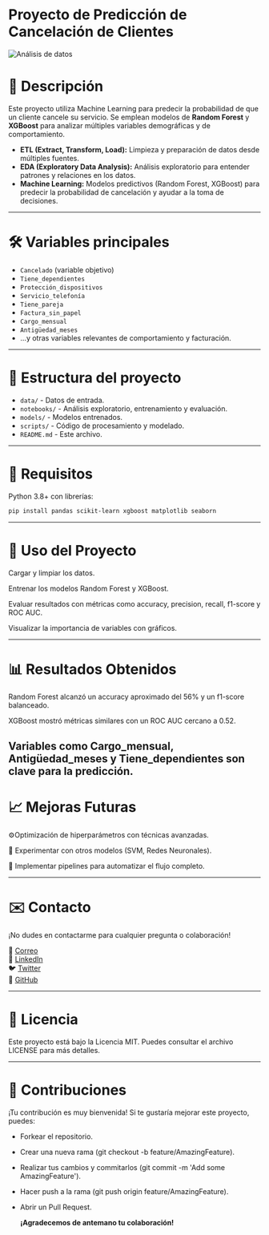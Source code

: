# Proyecto de Predicción de Cancelación de Clientes

![Análisis de datos](https://cdn-icons-png.flaticon.com/512/1170/1170576.png)

# 🧠 Descripción

Este proyecto utiliza Machine Learning para predecir la probabilidad de que un cliente cancele su servicio. Se emplean modelos de **Random Forest** y **XGBoost** para analizar múltiples variables demográficas y de comportamiento.

- **ETL (Extract, Transform, Load):** Limpieza y preparación de datos desde múltiples fuentes.
- **EDA (Exploratory Data Analysis):** Análisis exploratorio para entender patrones y relaciones en los datos.
- **Machine Learning:** Modelos predictivos (Random Forest, XGBoost) para predecir la probabilidad de cancelación y ayudar a la toma de decisiones.

---

# 🛠️ Variables principales

- `Cancelado` (variable objetivo)
- `Tiene_dependientes`
- `Protección_dispositivos`
- `Servicio_telefonía`
- `Tiene_pareja`
- `Factura_sin_papel`
- `Cargo_mensual`
- `Antigüedad_meses`
- ...y otras variables relevantes de comportamiento y facturación.

---

# 📂 Estructura del proyecto

- `data/` - Datos de entrada.
- `notebooks/` - Análisis exploratorio, entrenamiento y evaluación.
- `models/` - Modelos entrenados.
- `scripts/` - Código de procesamiento y modelado.
- `README.md` - Este archivo.

---

# 🔑 Requisitos

Python 3.8+ con librerías:

```bash
pip install pandas scikit-learn xgboost matplotlib seaborn
```
---

# 🚀 Uso del Proyecto
Cargar y limpiar los datos.

Entrenar los modelos Random Forest y XGBoost.

Evaluar resultados con métricas como accuracy, precision, recall, f1-score y ROC AUC.

Visualizar la importancia de variables con gráficos.

---
# 📊 Resultados Obtenidos

Random Forest alcanzó un accuracy aproximado del 56% y un f1-score balanceado.

XGBoost mostró métricas similares con un ROC AUC cercano a 0.52.

Variables como Cargo_mensual, Antigüedad_meses y Tiene_dependientes son clave para la predicción.
---
# 📈 Mejoras Futuras

⚙️Optimización de hiperparámetros con técnicas avanzadas.

🧪 Experimentar con otros modelos (SVM, Redes Neuronales).

🔄 Implementar pipelines para automatizar el flujo completo.

---

# ✉️ Contacto
¡No dudes en contactarme para cualquier pregunta o colaboración!

📧 [Correo](mailto:angeltroncoso2019@outlook.es)  
🔗 [LinkedIn](https://www.linkedin.com/in/angeltroncoso)  
🐦 [Twitter](https://twitter.com/angeltronc26452)  
💼 [GitHub](https://github.com/angeltroncoso)  

---

# 📄 Licencia  

  Este proyecto está bajo la Licencia MIT. Puedes consultar el archivo LICENSE para más detalles.

---

# 🤝 Contribuciones
¡Tu contribución es muy bienvenida! Si te gustaría mejorar este proyecto, puedes:

- Forkear el repositorio.
- Crear una nueva rama (git checkout -b feature/AmazingFeature).
- Realizar tus cambios y commitarlos (git commit -m 'Add some AmazingFeature').
- Hacer push a la rama (git push origin feature/AmazingFeature).
- Abrir un Pull Request.

  **¡Agradecemos de antemano tu colaboración!**

